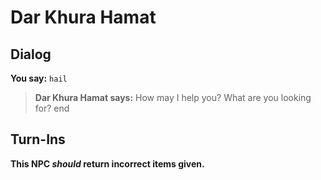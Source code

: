 # Dar Khura Hamat
## Dialog

**You say:** `hail`



>**Dar Khura Hamat says:** How may I help you? What are you looking for?
end

## Turn-Ins



**This NPC *should* return incorrect items given.**





